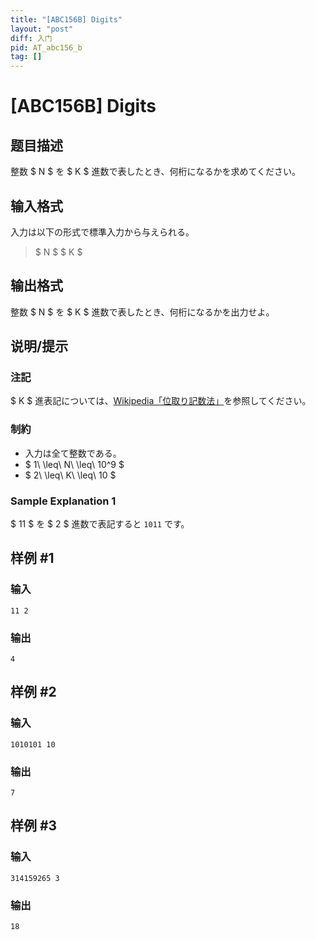 ```yaml
---
title: "[ABC156B] Digits"
layout: "post"
diff: 入门
pid: AT_abc156_b
tag: []
---
```


# [ABC156B] Digits

## 题目描述

[problemUrl]: https://atcoder.jp/contests/abc156/tasks/abc156_b

整数 $ N $ を $ K $ 進数で表したとき、何桁になるかを求めてください。

## 输入格式

入力は以下の形式で標準入力から与えられる。

> $ N $ $ K $

## 输出格式

整数 $ N $ を $ K $ 進数で表したとき、何桁になるかを出力せよ。

## 说明/提示

### 注記

$ K $ 進表記については、[Wikipedia「位取り記数法」](https://ja.wikipedia.org/wiki/%E4%BD%8D%E5%8F%96%E3%82%8A%E8%A8%98%E6%95%B0%E6%B3%95)を参照してください。

### 制約

- 入力は全て整数である。
- $ 1\ \leq\ N\ \leq\ 10^9 $
- $ 2\ \leq\ K\ \leq\ 10 $

### Sample Explanation 1

$ 11 $ を $ 2 $ 進数で表記すると `1011` です。

## 样例 #1

### 输入

```
11 2
```

### 输出

```
4
```

## 样例 #2

### 输入

```
1010101 10
```

### 输出

```
7
```

## 样例 #3

### 输入

```
314159265 3
```

### 输出

```
18
```


